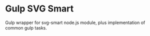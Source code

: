 # Gulp SVG Smart

Gulp wrapper for svg-smart node.js module, plus implementation of common gulp tasks.
